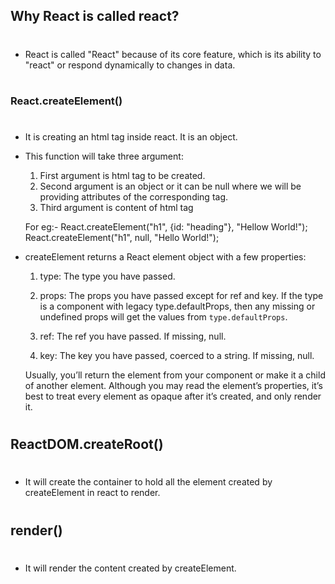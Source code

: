 ## Why React is called react?
#
- React is called "React" because of its core feature, which is its ability to   "react" or respond dynamically to changes in data.
#

### React.createElement()
#
- It is creating an html tag inside react. It is an object.
- This function will take three argument:
    1. First argument is html tag to be created.
    2. Second argument is an object or it can be null where we will be providing attributes of the corresponding tag.
    3. Third argument is content of html tag

    For eg:-
    React.createElement("h1", {id: "heading"}, "Hellow World!");
    React.createElement("h1", null, "Hello World!");

- createElement returns a React element object with a few properties:

    1. type: The type you have passed.

    2. props: The props you have passed except for ref and key. If the type is a component with legacy type.defaultProps, then any missing or undefined props will get the values from ```type.defaultProps```.

    3. ref: The ref you have passed. If missing, null.
    
    4. key: The key you have passed, coerced to a string. If missing, null.

    Usually, you’ll return the element from your component or make it a child of another element. Although you may read the element’s properties, it’s best to treat every element as opaque after it’s created, and only render it.

#
## ReactDOM.createRoot()
#
- It will create the container to hold all the element created by createElement in react to render.


#
## render()
#
- It will render the content created by createElement.